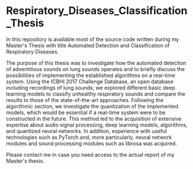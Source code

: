 # Respiratory_Diseases_Classification_Thesis
In this repository is available most of the source code written during my Master's Thesis with title Automated Detection and Classification of Respiratory Diseases.

The purpose of this thesis was to investigate how the automated detection of 
adventitious sounds on lung sounds operates and to briefly discuss the possibilities of 
implementing the established algorithms on a real-time system. Using the ICBHI 2017 
Challenge Database, an open database including recordings of lung sounds, we explored
different basic deep learning models to classify unhealthy respiratory sounds and compare 
the results to those of the state-of-the-art approaches. Following the algorithmic section, 
we investigate the quantization of the implemented models, which would be essential if a 
real-time system were to be constructed in the future.
This method led to the acquisition of extensive expertise about audio signal 
processing, deep learning models, algorithms, and quantized neural networks. In addition, 
experience with useful technologies such as PyTorch and, more particularly, neural network 
modules and sound processing modules such as librosa was acquired.

Please contact me in case you need access to the actual report of my Master's thesis.
